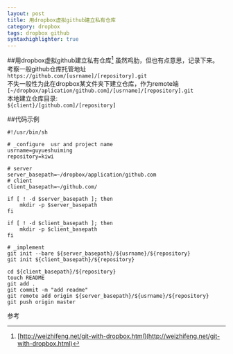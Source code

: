 ```yaml
---
layout: post
title: 用dropbox虚拟github建立私有仓库
category: dropbox
tags: dropbox github
syntaxhighlighter: true
---
```


##用dropbox虚拟github建立私有仓库[^1]
虽然鸡肋，但也有点意思，记录下来。   
考察一般github仓库托管地址  `https://github.com/[usrname]/[repository].git`   
不失一般性为此在dropbox某文件夹下建立仓库，作为remote端       
 `[~/dropbox/aplication/github.com]/[usrname]/[repository].git`     
本地建立仓库目录:    
`${client}/[github.com]/[repository]`

<!--end_excerpt-->

##代码示例
```brush: bash;
#!/usr/bin/sh

# _configure  usr and project name
usrname=guyueshuiming     
repository=kiwi 

# server
server_basepath=~/dropbox/application/github.com
# client
client_basepath=~/github.com/

if [ ! -d $server_basepath ]; then
    mkdir -p $server_basepath
fi
    
if [ ! -d $client_basepath ]; then
    mkdir -p $client_basepath
fi
    
# _implement
git init --bare ${server_basepath}/${usrname}/${repository}
git init ${client_basepath}/${repository}

cd ${client_basepath}/${repository}
touch README
git add .
git commit -m "add readme"
git remote add origin ${server_basepath}/${usrname}/${repository}
git push origin master
```    
参考
[^1]: [http://weizhifeng.net/git-with-dropbox.html](http://weizhifeng.net/git-with-dropbox.html)
